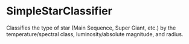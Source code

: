 # SimpleStarClassifier
Classifies the type of star (Main Sequence, Super Giant, etc.) by the temperature/spectral class, luminosity/absolute magnitude, and radius.
